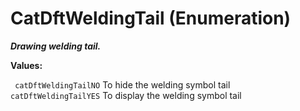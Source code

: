 # CatDftWeldingTail (Enumeration)

**_Drawing welding tail._**

**Values:**

` catDftWeldingTailNO`      To hide the welding symbol tail
` catDftWeldingTailYES`      To display the welding symbol tail